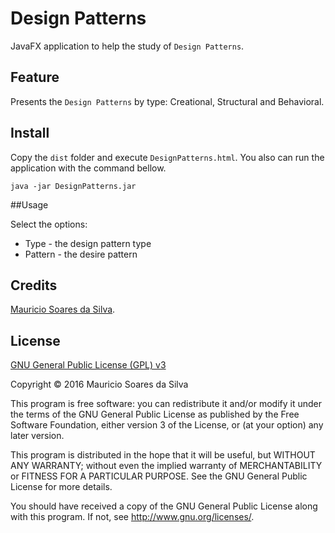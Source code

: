 # Design Patterns

JavaFX application to help the study of `Design Patterns`.

## Feature

Presents the `Design Patterns` by type: Creational, Structural and Behavioral.

## Install

Copy the `dist` folder and execute `DesignPatterns.html`.
You also can run the application with the command bellow.

```shell
java -jar DesignPatterns.jar
```

##Usage

Select the options:

- Type - the design pattern type
- Pattern - the desire pattern

## Credits
[Mauricio Soares da Silva](mailto:maumss.git@gmail.com).

## License

[GNU General Public License (GPL) v3](http://www.gnu.org/licenses/)

Copyright &copy; 2016 Mauricio Soares da Silva

This program is free software: you can redistribute it and/or modify it under the terms of the GNU General Public License as published by the Free Software Foundation, either version 3 of the License, or (at your option) any later version.

This program is distributed in the hope that it will be useful, but WITHOUT ANY WARRANTY; without even the implied warranty of MERCHANTABILITY or FITNESS FOR A PARTICULAR PURPOSE.  See the GNU General Public License for more details.

You should have received a copy of the GNU General Public License along with this program.  If not, see <http://www.gnu.org/licenses/>.
